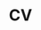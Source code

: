 ---
layout: redirect
permalink: /cv/
title: CV
order: 2
description: 
nav: true
redirect: https://www.jacobbradt.com/assets/pdf/cv/bradt_cv.pdf
newtab: true
---